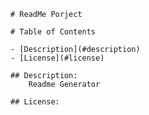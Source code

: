 
    # ReadMe Porject

    # Table of Contents
    
    - [Description](#description)
    - [License](#license)

    ## Description:
        Readme Generator

    ## License:
        
    